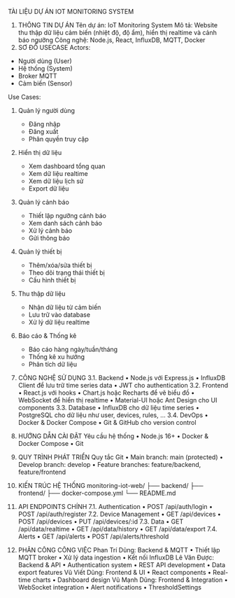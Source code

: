 TÀI LIỆU DỰ ÁN IOT MONITORING SYSTEM
1. THÔNG TIN DỰ ÁN
Tên dự án: IoT Monitoring System
Mô tả: Website thu thập dữ liệu cảm biến (nhiệt độ, độ ẩm), hiển thị realtime và cảnh báo ngưỡng 
Công nghệ: Node.js, React, InfluxDB, MQTT, Docker
2. SƠ ĐỒ USECASE
Actors:
- Người dùng (User)
- Hệ thống (System)
- Broker MQTT
- Cảm biến (Sensor)

Use Cases:

1. Quản lý người dùng
   - Đăng nhập
   - Đăng xuất
   - Phân quyền truy cập

2. Hiển thị dữ liệu
   - Xem dashboard tổng quan
   - Xem dữ liệu realtime
   - Xem dữ liệu lịch sử
   - Export dữ liệu

3. Quản lý cảnh báo
   - Thiết lập ngưỡng cảnh báo
   - Xem danh sách cảnh báo
   - Xử lý cảnh báo
   - Gửi thông báo

4. Quản lý thiết bị
   - Thêm/xóa/sửa thiết bị
   - Theo dõi trạng thái thiết bị
   - Cấu hình thiết bị

5. Thu thập dữ liệu
   - Nhận dữ liệu từ cảm biến
   - Lưu trữ vào database
   - Xử lý dữ liệu realtime

6. Báo cáo & Thống kê
   - Báo cáo hàng ngày/tuần/tháng
   - Thống kê xu hướng
   - Phân tích dữ liệu
3. CÔNG NGHỆ SỬ DỤNG
3.1. Backend
•	Node.js với Express.js
•	InfluxDB Client để lưu trữ time series data
•	JWT cho authentication
3.2. Frontend
•	React.js với hooks
•	Chart.js hoặc Recharts để vẽ biểu đồ
•	WebSocket để hiển thị realtime
•	Material-UI hoặc Ant Design cho UI components
3.3. Database
•	InfluxDB cho dữ liệu time series
•	PostgreSQL cho dữ liệu như user, devices, rules, …
3.4. DevOps
•	Docker & Docker Compose
•	Git & GitHub cho version control
4. HƯỚNG DẪN CÀI ĐẶT
 Yêu cầu hệ thống
•	Node.js 16+
•	Docker & Docker Compose
•	Git

5. QUY TRÌNH PHÁT TRIỂN
Quy tắc Git
•	Main branch: main (protected)
•	Develop branch: develop
•	Feature branches: feature/backend, feature/frontend
6. KIẾN TRÚC HỆ THỐNG
monitoring-iot-web/
├── backend/
├── frontend/
├── docker-compose.yml
└── README.md
7. API ENDPOINTS CHÍNH
7.1. Authentication
•	POST /api/auth/login
•	POST /api/auth/register
7.2. Device Management
•	GET /api/devices
•	POST /api/devices
•	PUT /api/devices/:id
7.3. Data
•	GET /api/data/realtime
•	GET /api/data/history
•	GET /api/data/export
7.4. Alerts
•	GET /api/alerts
•	POST /api/alerts/threshold
8. PHÂN CÔNG CÔNG VIỆC 
Phan Trí Dũng: Backend & MQTT
•	Thiết lập MQTT broker
•	Xử lý data ingestion
•	Kết nối InfluxDB
Lê Văn Được: Backend & API
•	Authentication system
•	REST API development
•	Data export features
Vũ Viết Dũng: Frontend & UI
•	React components
•	Real-time charts
•	Dashboard design
Vũ Mạnh Dũng: Frontend & Integration
•	WebSocket integration
•	Alert notifications
•	ThresholdSettings
